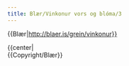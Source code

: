 ```yaml
---
title: Blær/Vinkonur vors og blóma/3
---
```


{{Blær|http://blaer.is/grein/vinkonur}}

<div class="book" data-translate=true data-audio-file="vinkonurvorsogbloma-03-3.mp3">
{{center|<Audio src="vinkonurvorsogbloma-03-3.mp3"/>}}
<html>
<div class="blaer article">

<div class="article-entry">
  <div class="image-box image-box-medium">
    <img src="https://ylhyra.is/Special:Filepath/Blær_–_Vinkonur_vors_og_blóma_46075.jpeg">
  </div>

  <div class="text">
    <p><strong data-no-translate="true" data-no-audio="true">Íris:</strong> Svo eru svona einhverjir sem kaupa sér bretti en nota það síðan ekkert.<br><strong data-no-translate="true" data-no-audio="true">Hildur:</strong> Pósta bara mynd af sér með því á Instagram.<br><strong data-no-translate="true" data-no-audio="true">E</strong><strong data-no-translate="true" data-no-audio="true">va:</strong> Ég hef ekki sett mynd af mér á Instagram
      með mitt bretti.</p>
  </div>

  <div class="text">
    <blockquote>
      <p><strong data-no-translate="true" data-no-audio="true">„Íris</strong>: Sjálfsmyndir og ís er líka það eina sem fólk póstar.“</p>
    </blockquote>
  </div>

  <div class="text">
    <p><strong data-no-translate="true" data-no-audio="true">Hildur:</strong> Ég er mest bara að pósta náttúrumyndum.<br><strong data-no-translate="true" data-no-audio="true"></strong><strong data-no-translate="true" data-no-audio="true">Íris:</strong> Sjálfsmyndir eru ofnotaðar.<br><strong data-no-translate="true" data-no-audio="true"></strong><strong data-no-translate="true" data-no-audio="true">Hildur:</strong> Ég heyrði af einni stelpu sem var með 28 myndir á Instagram og 27
      af þeim voru sjálfsmyndir.<br><strong data-no-translate="true" data-no-audio="true"></strong><strong data-no-translate="true" data-no-audio="true">Íris:</strong> Ég held að sumir vilji bara fá kommentið: „Þú ert sætust“og eitthvað svona.<br><strong data-no-translate="true" data-no-audio="true"></strong><strong data-no-translate="true" data-no-audio="true">Hildur:</strong> En svo segir enginn það við mann í alvöru, maður hittir
      einhvern og þá er hann rosa feiminn en á Instagram, þá bara: „Sætasta.“</p>
  </div>

</div>

</div>
</html>
</div>
{{Copyright/Blær}}